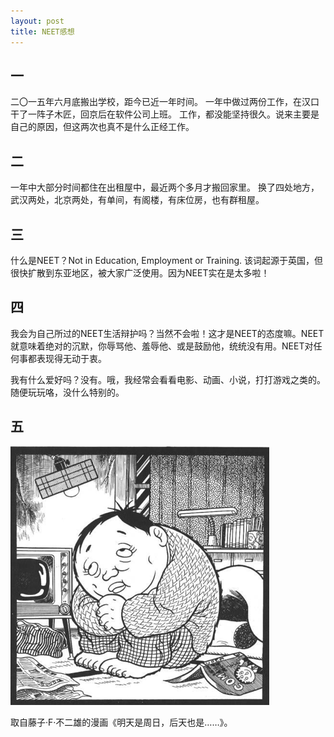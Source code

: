 ```yaml
---
layout: post
title: NEET感想
---
```

## 一

二〇一五年六月底搬出学校，距今已近一年时间。
一年中做过两份工作，在汉口干了一阵子木匠，回京后在软件公司上班。
工作，都没能坚持很久。说来主要是自己的原因，但这两次也真不是什么正经工作。

## 二

一年中大部分时间都住在出租屋中，最近两个多月才搬回家里。
换了四处地方，武汉两处，北京两处，有单间，有阁楼，有床位房，也有群租屋。

## 三

什么是NEET？Not in Education, Employment or Training. 该词起源于英国，但很快扩散到东亚地区，被大家广泛使用。因为NEET实在是太多啦！

## 四

我会为自己所过的NEET生活辩护吗？当然不会啦！这才是NEET的态度嘛。NEET就意味着绝对的沉默，你辱骂他、羞辱他、或是鼓励他，统统没有用。NEET对任何事都表现得无动于衷。

我有什么爱好吗？没有。哦，我经常会看看电影、动画、小说，打打游戏之类的。随便玩玩咯，没什么特别的。

## 五

![NEET](/images/neet.png)

取自藤子·F·不二雄的漫画《明天是周日，后天也是……》。
